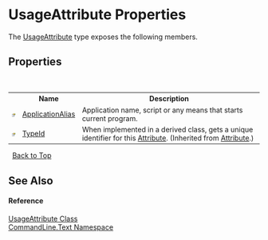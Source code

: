 # UsageAttribute Properties
 

The <a href="T_CommandLine_Text_UsageAttribute">UsageAttribute</a> type exposes the following members.


## Properties
&nbsp;<table><tr><th></th><th>Name</th><th>Description</th></tr><tr><td>![Public property](media/pubproperty.gif "Public property")</td><td><a href="P_CommandLine_Text_UsageAttribute_ApplicationAlias">ApplicationAlias</a></td><td>
Application name, script or any means that starts current program.</td></tr><tr><td>![Public property](media/pubproperty.gif "Public property")</td><td><a href="https://docs.microsoft.com/dotnet/api/system.attribute.typeid#System_Attribute_TypeId" target="_blank">TypeId</a></td><td>
When implemented in a derived class, gets a unique identifier for this <a href="https://docs.microsoft.com/dotnet/api/system.attribute" target="_blank">Attribute</a>.
 (Inherited from <a href="https://docs.microsoft.com/dotnet/api/system.attribute" target="_blank">Attribute</a>.)</td></tr></table>&nbsp;
<a href="#usageattribute-properties">Back to Top</a>

## See Also


#### Reference
<a href="T_CommandLine_Text_UsageAttribute">UsageAttribute Class</a><br /><a href="N_CommandLine_Text">CommandLine.Text Namespace</a><br />